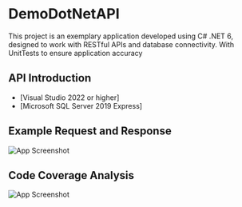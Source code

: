 # DemoDotNetAPI
This project is an exemplary application developed using C# .NET 6, designed to work with RESTful APIs and database connectivity.
With UnitTests to ensure application accuracy 

## API Introduction
 - [Visual Studio 2022 or higher]
 - [Microsoft SQL Server 2019 Express]

## Example Request and Response
![App Screenshot](https://via.placeholder.com/468x300?text=App+Screenshot+Here)

## Code Coverage Analysis
![App Screenshot](https://imgur.com/tsParxL)
